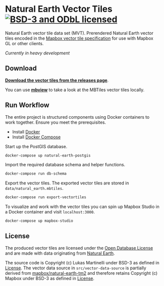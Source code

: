 # Natural Earth Vector Tiles [![BSD-3 and ODbL licensed](https://img.shields.io/badge/license-BSD--3/ODbL-blue.svg)](https://github.com/osm2vectortiles/osm2vectortiles#license)
Natural Earth vector tile data set (MVT).
Prerendered Natural Earth vector tiles encoded in the [Mapbox vector tile specification](https://github.com/mapbox/vector-tile-spec) for use with Mapbox GL or other clients.

*Currently in heavy development*

## Download

[**Download the vector tiles from the releases page**](https://github.com/lukasmartinelli/postgis-editor/releases/latest).

You can use [**mbview**](https://github.com/mapbox/mbview) to take a look at the MBTiles vector tiles locally.

## Run Workflow

The entire project is structured components using Docker containers
to work together. Ensure you meet the prerequisites.

- Install [Docker](https://docs.docker.com/engine/installation/)
- Install [Docker Compose](https://docs.docker.com/compose/install/)

Start up the PostGIS database.

```bash
docker-compose up natural-earth-postgis
```

Import the required database schema and helper functions.

```bash
docker-compose run db-schema
```

Export the vector tiles. The exported vector tiles are stored in `data/natural_earth.mbtiles`.

```bash
docker-compose run export-vectortiles
```

To visualize and work with the vector tiles you can spin up Mapbox Studio
in a Docker container and visit `localhost:3000`.

```bash
docker-compose up mapbox-studio
```

## License

The produced vector tiles are licensed under the [Open Database License](http://wiki.openstreetmap.org/wiki/Open_Database_License)
and are made with data originating from [Natural Earth](http://www.naturalearthdata.com/).

The source code is Copyright (c) Lukas Martinelli under BSD-3 as defined in [License](LICENSE).
The vector data source in `src/vector-data-source` is partially derived from [mapbox/natural-earth-tm2](https://github.com/mapbox/natural-earth-tm2) and therefore retains Copyright (c) Mapbox under BSD-3 as defined in [License](src/vector-data-source/LICENSE.md).
